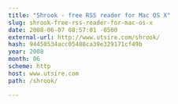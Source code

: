 ```yaml
---
title: "Shrook - free RSS reader for Mac OS X"
slug: shrook-free-rss-reader-for-mac-os-x
date: 2008-06-07 08:57:01 -0500
external-url: http://www.utsire.com/shrook/
hash: 94450534acc05488ca39e329171cf49b
year: 2008
month: 06
scheme: http
host: www.utsire.com
path: /shrook/

---
```



